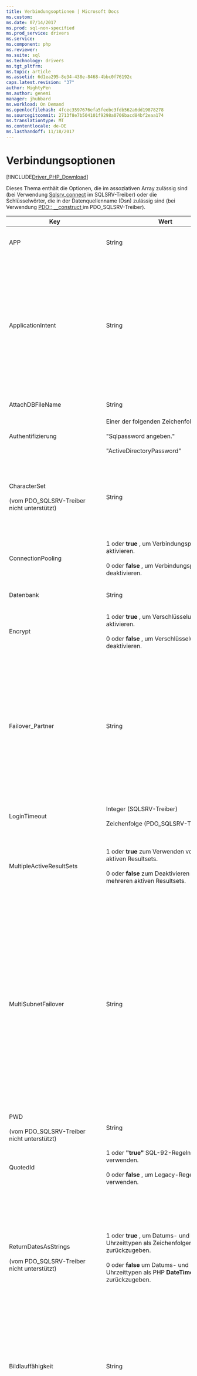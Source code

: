 ```yaml
---
title: Verbindungsoptionen | Microsoft Docs
ms.custom: 
ms.date: 07/14/2017
ms.prod: sql-non-specified
ms.prod_service: drivers
ms.service: 
ms.component: php
ms.reviewer: 
ms.suite: sql
ms.technology: drivers
ms.tgt_pltfrm: 
ms.topic: article
ms.assetid: 6d1ea295-8e34-438e-8468-4bbc0f76192c
caps.latest.revision: "37"
author: MightyPen
ms.author: genemi
manager: jhubbard
ms.workload: On Demand
ms.openlocfilehash: 4fcec3597676efa5feebc3fdb562a6dd19878278
ms.sourcegitcommit: 2713f8e7b504101f9298a0706bacd84bf2eaa174
ms.translationtype: MT
ms.contentlocale: de-DE
ms.lasthandoff: 11/18/2017
---
```

# <a name="connection-options"></a>Verbindungsoptionen
[!INCLUDE[Driver_PHP_Download](../../includes/driver_php_download.md)]

Dieses Thema enthält die Optionen, die im assoziativen Array zulässig sind (bei Verwendung [Sqlsrv_connect](../../connect/php/sqlsrv-connect.md) im SQLSRV-Treiber) oder die Schlüsselwörter, die in der Datenquellenname (Dsn) zulässig sind (bei Verwendung [PDO:: __construct ](../../connect/php/pdo-construct.md) im PDO_SQLSRV-Treiber).  

|Key|Wert|Beschreibung|Standardwert|  
|-------|---------|---------------|-----------|  
|APP|String|Gibt den Namen der Anwendung an, der in der Ablaufverfolgung verwendet wird.|Kein Wert festgelegt.|  
|ApplicationIntent|String|Deklariert den Arbeitsauslastungstyp der Anwendung beim Herstellen einer Verbindung mit einem Server. Mögliche Werte sind „ReadOnly“ und „ReadWrite“.<br /><br />Weitere Informationen zur [!INCLUDE[ssDriverPHP](../../includes/ssdriverphp_md.md)] -Unterstützung für [!INCLUDE[ssHADR](../../includes/sshadr_md.md)]finden Sie unter [PHP Driver for SQL Server Support for High Availability, Disaster Recovery (Unterstützung für hohe Verfügbarkeit im PHP-Treiber für SQL Server, Notfallwiederherstellung)](../../connect/php/php-driver-for-sql-server-support-for-high-availability-disaster-recovery.md).|ReadWrite|  
|AttachDBFileName|String|Gibt an, welche Datenbankdatei der Server anfügen soll.|Kein Wert festgelegt.|  
|Authentifizierung|Einer der folgenden Zeichenfolgen:<br /><br />"Sqlpassword angeben."<br /><br />"ActiveDirectoryPassword"|Gibt den Authentifizierungsmodus an.|nicht festgelegt werden.|  
|CharacterSet<br /><br />(vom PDO_SQLSRV-Treiber nicht unterstützt)|String|Gibt den Zeichensatz an, mit dem Daten an den Server gesendet werden.<br /><br />Mögliche Werte sind SQLSRV_ENC_CHAR und UTF-8. Weitere Informationen finden Sie unter [How to: Send and Retrieve UTF-8 Data Using Built-In UTF-8 Support](../../connect/php/how-to-send-and-retrieve-utf-8-data-using-built-in-utf-8-support.md).|SQLSRV_ENC_CHAR|  
|ConnectionPooling|1 oder **true** , um Verbindungspooling zu aktivieren.<br /><br />0 oder **false** , um Verbindungspooling zu deaktivieren.|Gibt an, ob die Verbindung aus einem Verbindungspool zugewiesen wird (1 oder **"true"**) oder nicht (0 oder **"false"**).<sup> 1</sup>|**"true"** (1)|  
|Datenbank|String|Gibt den Namen der Datenbank in der Verwendung für die herzustellende Verbindung<sup>2</sup>.|Die Standarddatenbank, die für die Anmeldung verwendet wird.|  
|Encrypt|1 oder **true** , um Verschlüsselung zu aktivieren.<br /><br />0 oder **false** , um Verschlüsselung zu deaktivieren.|Gibt an, ob die Kommunikation mit SQL Server verschlüsselt (1 oder **"true"**) oder unverschlüsselt (0 oder **"false"**)<sup>3</sup>.|**"false"** (0)|  
|Failover_Partner|String|Gibt den Server und die Instanz der Spiegelung der Datenbank an (sofern aktiviert und konfiguriert), die verwendet werden soll, wenn der primäre Server nicht verfügbar ist.<br /><br />Es gibt Einschränkungen für die Verwendung von Failover_Partner mit MultiSubnetFailover. Weitere Informationen finden Sie unter [PHP Driver for SQL Server Support for High Availability, Disaster Recovery](../../connect/php/php-driver-for-sql-server-support-for-high-availability-disaster-recovery.md)(Unterstützung für hohe Verfügbarkeit im PHP-Treiber für SQL Server, Notfallwiederherstellung).|Kein Wert festgelegt.|  
|LoginTimeout|Integer (SQLSRV-Treiber)<br /><br />Zeichenfolge (PDO_SQLSRV-Treiber)|Legt die Wartezeit in Sekunden fest, bevor der Verbindungsversuch fehlschlägt.|Kein Timeout.|  
|MultipleActiveResultSets|1 oder **true** zum Verwenden von mehreren aktiven Resultsets.<br /><br />0 oder **false** zum Deaktivieren von mehreren aktiven Resultsets.|Deaktiviert oder aktiviert explizit die Unterstützung für mehrere aktive Resultsets (MARS).<br /><br />Weitere Informationen finden Sie unter [Vorgehensweise: Deaktivieren von mehreren aktiven Resultsets &#40; MARS &#41; ](../../connect/php/how-to-disable-multiple-active-resultsets-mars.md).|true (1)|  
|MultiSubnetFailover|String|Geben Sie immer **MultiSubnetFailover = Yes** beim Verbinden mit dem verfügbarkeitsgruppenlistener eine [!INCLUDE[ssSQL11](../../includes/sssql11_md.md)] verfügbarkeitsgruppe oder einer [!INCLUDE[ssSQL11](../../includes/sssql11_md.md)] Failoverclusterinstanz. **MultiSubnetFailover = Yes** konfiguriert [!INCLUDE[ssDriverPHP](../../includes/ssdriverphp_md.md)] Schnellere Erkennung und Verbindung mit dem (gerade) aktiven Server bereitstellen. Mögliche Werte sind Yes und No.<br /><br />Weitere Informationen zur [!INCLUDE[ssDriverPHP](../../includes/ssdriverphp_md.md)] -Unterstützung für [!INCLUDE[ssHADR](../../includes/sshadr_md.md)]finden Sie unter [PHP Driver for SQL Server Support for High Availability, Disaster Recovery (Unterstützung für hohe Verfügbarkeit im PHP-Treiber für SQL Server, Notfallwiederherstellung)](../../connect/php/php-driver-for-sql-server-support-for-high-availability-disaster-recovery.md).|Nein|  
|PWD<br /><br />(vom PDO_SQLSRV-Treiber nicht unterstützt)|String|Gibt das Kennwort für die Benutzer-ID, die verwendet werden, bei der Verbindung mit SQL Server-Authentifizierung<sup>4</sup>.|Kein Wert festgelegt.|  
|QuotedId|1 oder **"true"** SQL-92-Regeln verwenden.<br /><br />0 oder **false** , um Legacy-Regeln zu verwenden.|Gibt an, ob SQL-92-Regeln für Bezeichner in Anführungszeichen (1 oder **"true"**) oder ältere Transact-SQL-Regeln (0 oder **"false"**).|**"true"** (1)|  
|ReturnDatesAsStrings<br /><br />(vom PDO_SQLSRV-Treiber nicht unterstützt)|1 oder **true** , um Datums- und Uhrzeittypen als Zeichenfolgen zurückzugeben.<br /><br />0 oder **false** um Datums- und Uhrzeittypen als PHP **DateTime** - Typen zurückzugeben.|Ruft Datums- und Uhrzeittypen (datetime, date, time, datetime2 und datetimeoffset) als Zeichenfolgen oder als PHP-Typen ab. Wenn Sie denPDO_SQLSRV-Treiber verwenden, werden Datumsangaben als Zeichenfolgen zurückgegeben. Der PDO_SQLSRV-Treiber hat keinen **"DateTime"** Typ.<br /><br />Weitere Informationen finden Sie unter [So wird's gemacht: Datums- und Uhrzeittypen mittels des SQLSRV-Treibers als Zeichenfolgen abrufen](../../connect/php/how-to-retrieve-date-and-time-type-as-strings-using-the-sqlsrv-driver.md).|**false**|  
|Bildlauffähigkeit|String|„gepuffert“ bedeutet, dass Sie einen clientseitigen (gepufferten) Cursor möchten, mit dem Sie ein komplettes Resultset im Arbeitsspeicher zwischenspeichern können. Weitere Informationen finden Sie unter [Cursortypen &#40; SQLSRV-Treiber &#41; ](../../connect/php/cursor-types-sqlsrv-driver.md).|Vorwärtscursor|  
|Server<br /><br />(im SQLSRV-Treiber nicht unterstützt)|String|Die [!INCLUDE[ssNoVersion](../../includes/ssnoversion_md.md)] -Instanz, mit der eine Verbindung hergestellt werden soll.<br /><br />Sie können auch einen virtuellen Netzwerknamen angeben, um eine Verbindung mit einer AlwaysOn-Availability-Gruppe herzustellen. Weitere Informationen zur [!INCLUDE[ssDriverPHP](../../includes/ssdriverphp_md.md)] -Unterstützung für [!INCLUDE[ssHADR](../../includes/sshadr_md.md)]finden Sie unter [PHP Driver for SQL Server Support for High Availability, Disaster Recovery (Unterstützung für hohe Verfügbarkeit im PHP-Treiber für SQL Server, Notfallwiederherstellung)](../../connect/php/php-driver-for-sql-server-support-for-high-availability-disaster-recovery.md).|„Server“ ist ein erforderliches Schlüsselwort (wobei es nicht das erste Schlüsselwort in der Verbindungszeichenfolge sein muss). Wenn ein Servername nicht an das Schlüsselwort übergeben wird, wird versucht, eine Verbindung mit der lokalen Instanz herstellen.<br /><br />Der an „Server“ übergebene Wert kann der Name einer [!INCLUDE[ssNoVersion](../../includes/ssnoversion_md.md)] -Instanz oder die IP-Adresse der Instanz sein. Sie können optional eine Portnummer angeben (z. B. `sqlsrv:server=(local),1033`).<br /><br />Ab Version 3.0 der [!INCLUDE[ssDriverPHP](../../includes/ssdriverphp_md.md)] können Sie auch eine LocalDB-Instanz mit `server=(localdb)\instancename`angeben. Weitere Informationen finden Sie unter [PHP Driver for SQL Server Support for LocalDB](../../connect/php/php-driver-for-sql-server-support-for-localdb.md).|  
|TraceFile|String|Gibt den Pfad für die Datei an, die für Ablaufverfolgungsdaten verwendet wird.|Kein Wert festgelegt.|  
|TraceOn|1 oder **true** zum Aktivieren der Ablaufverfolgung.<br /><br />0 oder **false** zum Deaktivieren der Ablaufverfolgung.|Gibt an, ob die ODBC-Protokollierung aktiviert ist (1 oder **"true"**) oder deaktiviert (0 oder **"false"**) für die Verbindung aufgebaut werden.|**"false"** (0)|  
|TransactionIsolation|Der SQLSRV-Treiber verwendet die folgenden Werte:<br /><br />SQLSRV_TXN_READ_UNCOMMITTED<br /><br />SQLSRV_TXN_READ_COMMITTED<br /><br />SQLSRV_TXN_REPEATABLE_READ<br /><br />SQLSRV_TXN_SNAPSHOT<br /><br />SQLSRV_TXN_SERIALIZABLE<br /><br />Der PDO_SQLSRV-Treiber verwendet die folgenden Werte:<br /><br />PDO::SQLSRV_TXN_READ_UNCOMMITTED<br /><br />PDO::SQLSRV_TXN_READ_COMMITTED<br /><br />PDO::SQLSRV_TXN_REPEATABLE_READ<br /><br />PDO::SQLSRV_TXN_SNAPSHOT<br /><br />PDO::SQLSRV_TXN_SERIALIZABLE|Bestimmt die Isolationsstufe für die Transaktionen.<br /><br />Weitere Informationen zur Transaktionsisolation, finden Sie unter [SET TRANSACTION ISOLATION LEVEL](http://go.microsoft.com/fwlink/?LinkID=191497) in der SQL Server-Dokumentation.|SQLSRV_TXN_READ_COMMITTED<br /><br />oder<br /><br />PDO::SQLSRV_TXN_READ_COMMITTED|  
|TransparentNetworkIPResolution|**Aktiviert** oder **deaktiviert**|Wirkt sich auf die Verbindungssequenz, die Problembehebung der ersten IP-Adresse des dem Hostnamen nicht reagiert und es gibt mehrere IP-Adressen, die den Hostnamen zugeordnet ist.<br /><br />Er interagiert mit MultiSubnetFailover anderen Verbindung Sequenzen angeben. Weitere Informationen finden Sie unter [mithilfe transparenten Netzwerk IP-Auflösung](https://docs.microsoft.com/en-us/sql/connect/odbc/using-transparent-network-ip-resolution).|Aktiviert|
|TrustServerCertificate|1 oder **true** , um dem Zertifikat zu vertrauen.<br /><br />0 oder **false** , um dem Zertifikat nicht zu vertrauen.|Gibt an, ob der Client als vertrauenswürdig behandeln soll (1 oder **"true"**) oder ablehnen (0 oder **"false"**) ein selbst signiertes Serverzertifikat.|**"false"** (0)|  
|UID<br /><br />(vom PDO_SQLSRV-Treiber nicht unterstützt)|String|Gibt an, die Benutzer-ID, die verwendet werden, bei der Verbindung mit SQL Server-Authentifizierung<sup>4</sup>.|Kein Wert festgelegt.|  
|WSID|String|Gibt den Namen des Computers für die Ablaufverfolgung an.|Kein Wert festgelegt.|  

1. Die `ConnectionPooling` Attribut kann nicht verwendet werden, zum Aktivieren/Deaktivieren Verbindungspooling in Linux und Mac Finden Sie unter [Verbindungspooling (Microsoft Drivers for PHP for SQLServer)](../../connect/php/connection-pooling-microsoft-drivers-for-php-for-sql-server.md).

2. Alle für die hergestellte Verbindung ausgeführten Abfragen erfolgen an der Datenbank, indem angegeben wird, die *Datenbank* Attribut. Wenn der Benutzer die entsprechenden Berechtigungen verfügt, können jedoch Daten in anderen Datenbanken zugegriffen werden mithilfe eines vollqualifizierten Namens. Z. B. wenn die *master* Datenbank festgelegt ist, mit der *Datenbank* Verbindungsattribut, es ist weiterhin möglich, eine Transact-SQL-Abfrage auszuführen, die greift auf die  *AdventureWorks.HumanResources.Employee* Tabelle mit dem vollqualifizierten Namen.  

3. Aktivieren von *Verschlüsselung* beeinträchtigt die Leistung einiger Anwendungen aufgrund des aufwändigen Berechnungsprozesses, der erforderlich ist, um Daten zu verschlüsseln.  

4. Die *UID* -Authentifizierung müssen sowohl das *PWD* - als auch das [!INCLUDE[ssNoVersion](../../includes/ssnoversion_md.md)] -Attribut festgelegt sein.  

Viele der unterstützten Schlüssel sind ODBC-Verbindungszeichenfolgen-Attribute. Informationen zu ODBC-Verbindungszeichenfolgen finden Sie unter [Schlüsselwörter für Verbindungszeichenfolgen mit SQL Native Client benutzen](http://go.microsoft.com/fwlink/?LinkId=105504).  

## <a name="see-also"></a>Siehe auch  
[Verbinden mit dem Server](../../connect/php/connecting-to-the-server.md)  
